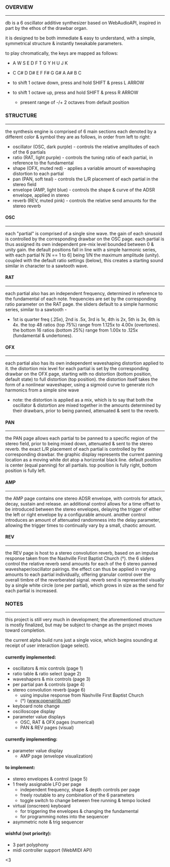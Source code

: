 ### OVERVIEW
----------------------------------------------------------------
db is a 6 oscillator additive synthesizer based on WebAudioAPI,
inspired in part by the ethos of the drawbar organ.

it is designed to be both immediate & easy to understand,
with a simple, symmetrical structure & instantly tweakable parameters.

to play chromatically, the keys are mapped as follows:
 * A W S E D F T G Y H U J K
 * C C# D D# E F F# G G# A A# B C

 * to shift 1 octave down, press and hold SHIFT & press L ARROW
 * to shift 1 octave up, press and hold SHIFT & press R ARROW
    * present range of -/+ 2 octaves from default position


### STRUCTURE
----------------------------------------------------------------
the synthesis engine is comprised of 6 main sections
each denoted by a different color & symbol
they are as follows, in order from left to right:

 * oscillator (OSC, dark purple) - controls the relative amplitudes of each of the 6 partials
 * ratio      (RAT, light purple) - controls the tuning ratio of each partial, in reference to the fundamental
 * shape      (OFX, muted red) - applies a variable amount of waveshaping distortion to each partial
 * pan        (PAN, soft teal) - controls the L/R placement of each partial in the stereo field
 * envelope   (AMP, light blue) - controls the shape & curve of the ADSR envelope, applied in stereo
 * reverb     (REV, muted pink) - controls the relative send amounts for the stereo reverb

#### OSC
----------------------------------------------------
 each "partial" is comprised of a single sine wave.
 the gain of each sinusoid is controlled by the corresponding drawbar on the OSC page.
 each partial is thus assigned its own independent pre-mix level bounded between 0 & unity gain.
 the default positions fall in line with a simple harmonic series,
 with each partial N [N == 1 to 6] being 1/N the maximum amplitude (unity).
 coupled with the default ratio settings (below), this creates a starting sound
 similar in character to a sawtooth wave.

#### RAT
----------------------------------------------------
 each partial also has an independent frequency, determined in reference to the fundamental of each note.
 frequencies are set by the corresponding ratio parameter on the RAT page.
 the sliders default to a simple harmonic series, similar to a sawtooth -
  * 1st is quarter freq (.25x), 2nd is .5x, 3rd is 1x, 4th is 2x, 5th is 3x, 6th is 4x.
 the top 48 ratios (top 75%) range from 1.125x to 4.00x (overtones).
 the bottom 16 ratios (bottom 25%) range from 1.00x to .125x (fundamental & undertones).

#### OFX
----------------------------------------------------
 each partial also has its own independent waveshaping distortion applied to it.
 the distortion mix level for each partial is set by the corresponding drawbar on the OFX page, starting with no distortion (bottom position, default state) to full distortion (top position).
 the distortion itself takes the form of a nonlinear waveshaper, using a sigmoid curve to generate rich harmonics from a simple sine wave
  * note: the distortion is applied as a mix, which is to say that both the oscillator & distortion are mixed together in the amounts determined by their drawbars, prior to being panned, attenuated & sent to the reverb.

#### PAN
----------------------------------------------------
 the PAN page allows each partial to be panned to a specific region of the stereo field, prior to being mixed down, attenuated & sent to the stereo reverb.
 the exact L/R placement of each partial is controlled by the corresponding drawbar.
 the graphic display represents the current panning location as a moving white dot atop a horizontal black line.
 default position is center (equal panning) for all partials.
 top position is fully right, bottom position is fully left.

#### AMP
----------------------------------------------------
 the AMP page contains one stereo ADSR envelope, with controls for attack, decay, sustain and release.
 an additional control allows for a time offset to be introduced between the stereo envelopes, delaying the trigger of either the left or right envelope by a configurable amount.
 another control introduces an amount of attenuated randomness into the delay parameter, allowing the trigger times to continually vary by a small, chaotic amount.

#### REV
----------------------------------------------------
 the REV page is host to a stereo convolution reverb, based on an impulse response taken from the Nashville First Baptist Church (†).
 the 6 sliders control the relative reverb send amounts for each of the 6 stereo panned waveshaper/oscillator pairings.
 the effect can thus be applied in varying amounts to each partial individually, offering granular control over the overall timbre of the reverberated signal.
 reverb send is represented visually by a single white circle (one per partial), which grows in size as the send for each partial is increased.


### NOTES
----------------------------------------------------------------
this project is still very much in development; the aforementioned structure is mostly
finalized, but may be subject to change as the project moves toward completion.

the current alpha build runs just a single voice,
which begins sounding at receipt of user interaction (page select).

#### currently implemented:
  * oscillators & mix controls (page 1)
  * ratio table & ratio select (page 2)
  * waveshapers & mix controls (page 3)
  * per partial pan & controls (page 4)
  * stereo convolution reverb  (page 6)
    * using impulse response from Nashville First Baptist Church
    * (†) (www.openairlib.net)
  * keyboard note change
  * oscilloscope display
  * parameter value displays
    * OSC, RAT & OFX pages (numerical)
    * PAN & REV pages (visual)
#### currently implementing:
  * parameter value display
    * AMP page (envelope visualization)
#### to implement:
  * stereo envelopes & control (page 5)
  * 1 freely assignable LFO per page
    * independent frequency, shape & depth controls per page
    * freely routable to any combination of the 6 parameters
    * toggle switch to change between free running & tempo locked
  * virtual (onscreen) keyboard
    * for triggering the envelopes & changing the fundamental
    * for programming notes into the sequencer
  * asymmetric note & trig sequencer
#### wishful (not priority):
  * 3 part polyphony
  * midi controller support (WebMIDI API)

<3
